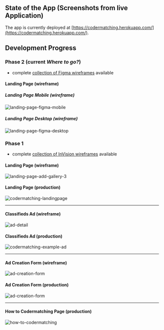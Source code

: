 ## State of the App (Screenshots from live Application)
The app is currently deployed at [https://codermatching.herokuapp.com/](https://codermatching.herokuapp.com/).

## Development Progress
### Phase 2 (current *Where to go?*)
- complete [collection of Figma wireframes](https://www.figma.com/file/HsIHYoX3FksUVcWfBWv18h/CoderMatching-LandingPage?node-id=0%3A1) available

#### Landing Page (wireframe)
##### Landing Page Mobile (wireframe)
![landing-page-figma-mobile](https://user-images.githubusercontent.com/49591562/168417521-10045dbf-5866-49be-af8f-c4663c769862.gif)

##### Landing Page Desktop (wireframe)
![landing-page-figma-desktop](https://user-images.githubusercontent.com/49591562/168417524-7dd270ad-de3c-4ae4-b85b-8c9d28764a5d.gif)

### Phase 1
- complete [collection of InVision wireframes](https://sam437893.invisionapp.com/freehand/CoderMatching--MVP--9A3NhYvtU?dsid_h=54da53730010118f92f1efe973830fa2d2ca6b5a0d4c7c627e20927d511d4546&uid_h=ab5511291023d2b221c9336d4cf5ede1af7a3652ec29c29fb700341a4cb989ea) available

#### Landing Page (wireframe)
![landing-page-add-gallery-3](https://user-images.githubusercontent.com/49591562/168415196-ca54c654-c303-4a17-8a3c-15128de3c00a.png)

#### Landing Page (production)
![codermatching-landingpage](https://user-images.githubusercontent.com/49591562/161974028-86f4936b-a972-4571-a601-ab3f39978920.png)

---

#### Classifieds Ad (wireframe)
![ad-detail](https://user-images.githubusercontent.com/49591562/168415318-751a8929-31b8-442f-8ed2-beef9b8150ba.png)

#### Classifieds Ad (production)
![codermatching-example-ad](https://user-images.githubusercontent.com/49591562/161973978-29423367-b178-47e8-86cf-656da56ae6ac.png)

---

#### Ad Creation Form (wireframe)
![ad-creation-form](https://user-images.githubusercontent.com/49591562/168415304-23f76c12-a4b7-4e34-9b23-bd5950bd5527.png)

#### Ad Creation Form (production)
![ad-creation-form](https://user-images.githubusercontent.com/49591562/168415017-25f53b41-8d83-4874-b2c6-e134110ed035.png)

---

#### How to Codermatching Page (production)
![how-to-codermatching](https://user-images.githubusercontent.com/49591562/161974364-ab3d5f00-a95b-47b1-be81-7a4aaa6846b1.png)
